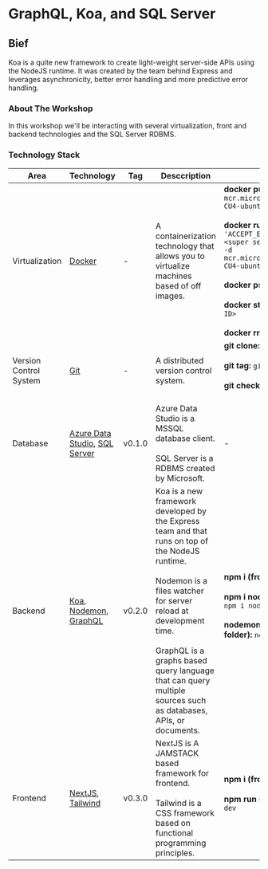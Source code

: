 # GraphQL, Koa, and SQL Server

## Bief
Koa is a quite new framework to create light-weight server-side APIs using the NodeJS runtime. It was created by the team behind Express and leverages asynchronicity, better error handling and more predictive error handling.

### About The Workshop
In this workshop we'll be interacting with several virtualization, front and backend technologies and the SQL Server RDBMS.

### Technology Stack
|Area|Technology|Tag|Desccription|Commands|
|---|---|---|---|---|
|Virtualization|[Docker](https://www.docker.com)|-|A containerization technology that allows you to virtualize machines based of off images.| **docker pull:** `docker pull mcr.microsoft.com/mssql/server:2019-CU4-ubuntu-16.04`<br><br>**docker run:** `docker run -e 'ACCEPT_EULA=Y' -e 'SA_PASSWORD=<super secure password' -p 1433:1433 -d mcr.microsoft.com/mssql/server:2019-CU4-ubuntu-16.04`<br><br>**docker ps:** `docker ps --all`<br><br>**docker stop:** `docker stop <container ID>`<br><br>**docker rm:** `docker rm <container ID>`|
|Version Control System|[Git](https://git-scm.com)|-|A distributed version control system.|**git clone:** `git clone <repository URL>`<br><br>**git tag:** `git tag -n9`<br><br>**git checkout:** `git checkout <tag name>`<br><br>|
|Database|[Azure Data Studio](https://docs.microsoft.com/en-us/sql/azure-data-studio/download-azure-data-studio?view=sql-server-ver15), [SQL Server](https://www.microsoft.com/en-us/sql-server/sql-server-2019)|v0.1.0|Azure Data Studio is a MSSQL database client.<br><br>SQL Server is a RDBMS created by Microsoft.|-|
|Backend|[Koa](https://koajs.com/), [Nodemon](https://nodemon.io/), [GraphQL](https://graphql.org/)|v0.2.0|Koa is a new framework developed by the Express team and that runs on top of the NodeJS runtime.<br><br>Nodemon is a files watcher for server reload at development time.<br><br>GraphQL is a graphs based query language that can query multiple sources such as databases, APIs, or documents.|**npm i (from root folder):** `npm i`<br><br>**npm i nodemon (from root folder):** `npm i nodemon -g`<br><br>**nodemon index.js (from ./server folder):** `nodemon index.js`<br><br>|
|Frontend|[NextJS](https://nextjs.org/), [Tailwind](https://tailwindcss.com/)|v0.3.0|NextJS is A JAMSTACK based framework for frontend.<br><br>Tailwind is a CSS framework based on functional programming principles.|**npm i (from ./client folder):** `npm i`<br><br>**npm run (from ./client folder):** `npm run dev`<br><br>|
